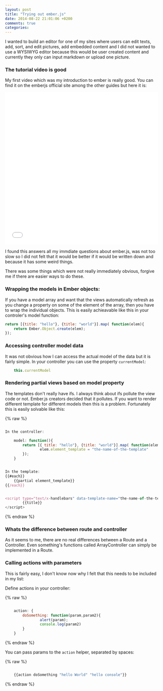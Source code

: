```yaml
---
layout: post
title: "Trying out ember.js"
date: 2014-08-22 21:01:06 +0200
comments: true
categories: 
---
```



I wanted to build an editor for one of my sites where users can edit texts, add, sort, and edit pictures, add embedded content and I did not wanted to use a WYSIWYG editor because this would be user created content and currently they only can input markdown or upload one picture. 

### The tutorial video is good

My first video which was my introduction to ember is really good. You can find it on the emberjs official  site among the other guides but here it is: 

<iframe width="100%" height="500px" src="//www.youtube.com/embed/1QHrlFlaXdI" frameborder="0" allowfullscreen></iframe>

I found this answers all my immdiate questions about ember.js, was not too slow so I did not felt that it would be better if it would be written down and because it has some weird things. 

There was some things which were not really immediately obvious, forgive me if there are easier ways to do these. 

### Wrapping the models in Ember objects:

If you have a model array and want that the views automatically refresh as  you change a property on some of the element of the array, then you have to wrap the individual objects. This is easily achieavable like this in your controler's model function:

``` javascript
return [{title: "hello"}, {title: "world"}].map( function(elem){
    return Ember.Object.create(elem);
});

```

### Accessing controller model data

It was not obvious how I can access the actual model of the data but it is fairly simple. In your controller you can use the property `currentModel`:

``` javascript
    this.currentModel

```

### Rendering partial views based on model property

The templates don't  really have ifs. I always think about ifs pollute the view code or not. Ember.js creators decided that it pollutes. If you want to render different template for different models then this is a problem. Fortunately this is easily solvable like this:


{% raw %}
``` javascript

In the controller:

    model: function(){
        return [{ title: "hello"}, {title: "world"}].map( function(elem){
                elem.element_template = "the-name-of-the-template"
        });
    }


In the template:
{{#each}}
    {{partial element_template}}
{{/each}}


<script type="text/x-handlebars" data-template-name="the-name-of-the-template">
        {{title}}
</script>

```
{% endraw %}

### Whats the difference between route and controller

As it seems to me, there are no real differences between a Route and a Controller. Even something's functions called  ArrayController can simply be implemented in a Route. 

### Calling actions with parameters

This is fairly easy, I don't know now why I felt that this needs to be included in my list:

Define actions in your controller:

{% raw %}
``` javascript

    action: { 
        doSomething: function(param,param2){
                alert(param);
                console.log(param2)
        }
    }

```

{% endraw %}

You can pass params to the `action` helper, separated by spaces:

{% raw %}
``` javascript

    {{action doSomething "hello World" "hello console"}}

```
{% endraw %}



